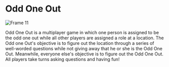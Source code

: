 # Odd One Out


![Frame 11](https://github.com/oddoneoutgame/OddOneOut/assets/45648517/622341ae-20a9-4a7a-91be-d1abb1145230)


Odd One Out is a multiplayer game in which one person is assigned to be the odd one out while 
all other players are assigned a role at a location. The Odd one Out's objective is to figure out the location through a series of well-worded questions while not giving
away that he or she is the Odd One Out. Meanwhile, everyone else's objective is to figure out the Odd One Out. All players take turns asking questions and having fun!



